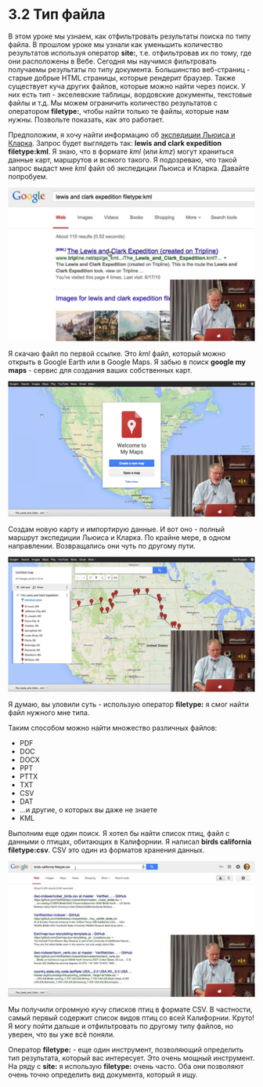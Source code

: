 # 3.2 Тип файла

В этом уроке мы узнаем, как отфильтровать результаты поиска по типу файла. В прошлом уроке мы узнали как уменьшить количество результатов используя оператор __site:__, т.е. отфильтровав их по тому, где они расположены в Вебе. Сегодня мы научимся фильтровать получаемы результаты по типу документа. Большинство веб-страниц - старые добрые HTML страницы, которые рендерит браузер. Также существует куча других файлов, которые можно найти через поиск. У них есть тип - экселевские таблицы, вордовские документы, текстовые файлы и т.д. Мы можем ограничить количество результатов с оператором __filetype:__, чтобы найти только те файлы, которые нам нужны. Позвольте показать, как это работает.

Предположим, я хочу найти информацию об [экспедиции Льюиса и Кларка](https://ru.wikipedia.org/wiki/%D0%AD%D0%BA%D1%81%D0%BF%D0%B5%D0%B4%D0%B8%D1%86%D0%B8%D1%8F_%D0%9B%D1%8C%D1%8E%D0%B8%D1%81%D0%B0_%D0%B8_%D0%9A%D0%BB%D0%B0%D1%80%D0%BA%D0%B0). Запрос будет выглядеть так: __lewis and clark expedition filetype:kml__. Я знаю, что в формате *kml* (или *kmz*) могут храниться данные карт, маршрутов и всякого такого. Я подозреваю, что такой запрос выдаст мне *kml* файл об экспедиции Льюиса и Кларка. Давайте попробуем.

![](../images/3_2_001_lewis_and_clark_kml.png)

Я скачаю файл по первой ссылке. Это *kml* файл, который можно открыть в Google Earth или в Google Maps. Я забью в поиск __google my maps__ - сервис для создания ваших собственных карт.

![](../images/3_2_002_my_maps.png)

Создам новую карту и импортирую данные. И вот оно - полный маршрут экспедиции Льюиса и Кларка. По крайне мере, в одном направлении. Возвращались они чуть по другому пути.

![](../images/3_2_003_expedition_path.png)

Я думаю, вы уловили суть - использую оператор __filetype:__ я смог найти файл нужного мне типа.

Таким способом можно найти множество различных файлов:

- PDF
- DOC
- DOCX
- PPT
- PTTX
- TXT
- CSV
- DAT
- ...и другие, о которых вы даже не знаете
- KML

Выполним еще один поиск. Я хотел бы найти список птиц, файл с данными о птицах, обитающих в Калифорнии. Я написал __birds california filetype:csv__. CSV это один из форматов хранения данных.

![](../images/3_2_004_birds.png)

Мы получили огромную кучу списков птиц в формате CSV. В частности, самый первый содержит список видов птиц со всей Калифорнии. Круто! Я могу пойти дальше и отфильтровать по другому типу файлов, но уверен, что вы уже всё поняли.

Оператор __filetype:__ - еще один инструмент, позволяющий определить тип результата, который вас интересует. Это очень мощный инструмент. На ряду с __site:__ я использую __filetype:__ очень часто. Оба они позволяют очень точно определить вид документа, который я ищу.

